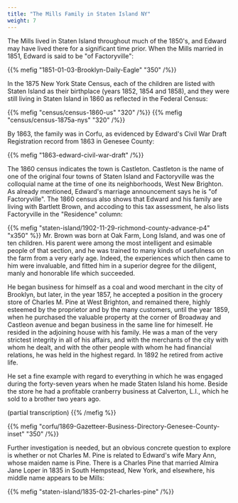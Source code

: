 ```yaml
---
title: "The Mills Family in Staten Island NY"
weight: 7
---
```


The Mills lived in Staten Island throughout much of the 1850's, and Edward may have lived there for a significant time prior. When the Mills married in 1851, Edward is said to be "of Factoryville":

{{% mefig "1851-01-03-Brooklyn-Daily-Eagle" "350" /%}}

In the 1875 New York State Census, each of the children are listed with Staten Island as their birthplace (years 1852, 1854 and 1858), and they were still living in Staten Island in 1860 as reflected in the Federal Census:

<div class="gallery">
{{% mefig "census/census-1860-us" "320" /%}}
{{% mefig "census/census-1875a-nys" "320" /%}}
</div>

By 1863, the family was in Corfu, as evidenced by Edward's Civil War Draft Registration record from 1863 in Genesee County:

{{% mefig "1863-edward-civil-war-draft" /%}}

The 1860 census indicates the town is Castleton. Castleton is the name of one of the original four towns of Staten Island and Factoryville was the colloquial name at the time of one its neighborhoods, West New Brighton. As already mentioned, Edward's marriage announcement says he is "of Factoryville". The 1860 census also shows that Edward and his family are living with Bartlett Brown, and accoding to this tax assessment, he also lists Factoryville in the "Residence" column:

{{% mefig "staten-island/1902-11-29-richmond-county-advance-p4" "x350" %}}
Mr. Brown was born at Oak Farm, Long Island, and was one of ten children. His parent were among the most intelligent and esimable people of that section, and he was trained to many kinds of usefulness on the farm from a very early age. Indeed, the experiences which then came to him were invaluable, and fitted him in a superior degree for the diligent, manly and honorable life which succeeded.

He began business for himself as a coal and wood merchant in the city of Brooklyn, but later, in the year 1857, he accepted a position in the grocery store of Charles M. Pine at West Brighton, and remained there, highly esteemed by the proprietor and by the many customers, until the year 1859, when he purchased the valuable property at the corner of Broadway and Castleon avenue and began business in the same line for himeself. He resided in the adjoining house with his family. He was a man of the very strictest integrity in all of his affairs, and with the merchants of the city with whom he dealt, and with the other people with whom he had financial relations, he was held in the highest regard. In 1892 he retired from active life.

He set a fine example with regard to everything in which he was engaged during the forty-seven years when he made Staten Island his home. Beside the store he had a profitable cranberry business at Calverton, L.I., which he sold to a brother two years ago.

(partial transcription)
{{% /mefig %}}







{{% mefig "corfu/1869-Gazetteer-Business-Directory-Genesee-County-inset" "350" /%}}

Further investigation is needed, but an obvious concrete question to explore is whether or not Charles M. Pine is related to Edward's wife Mary Ann, whose maiden name is Pine. There is a Charles Pine that married Almira Jane Loper in 1835 in South Hempstead, New York, and elsewhere, his middle name appears to be Mills:

{{% mefig "staten-island/1835-02-21-charles-pine" /%}}